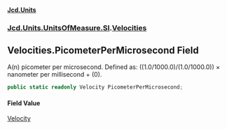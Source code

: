 #### [Jcd.Units](index.md 'index')
### [Jcd.Units.UnitsOfMeasure.SI](Jcd.Units.UnitsOfMeasure.SI.md 'Jcd.Units.UnitsOfMeasure.SI').[Velocities](Velocities.md 'Jcd.Units.UnitsOfMeasure.SI.Velocities')

## Velocities.PicometerPerMicrosecond Field

A(n) picometer per microsecond. Defined as: ((1.0/1000.0)/(1.0/1000.0)) × nanometer per millisecond + (0).

```csharp
public static readonly Velocity PicometerPerMicrosecond;
```

#### Field Value
[Velocity](Velocity.md 'Jcd.Units.UnitTypes.Velocity')